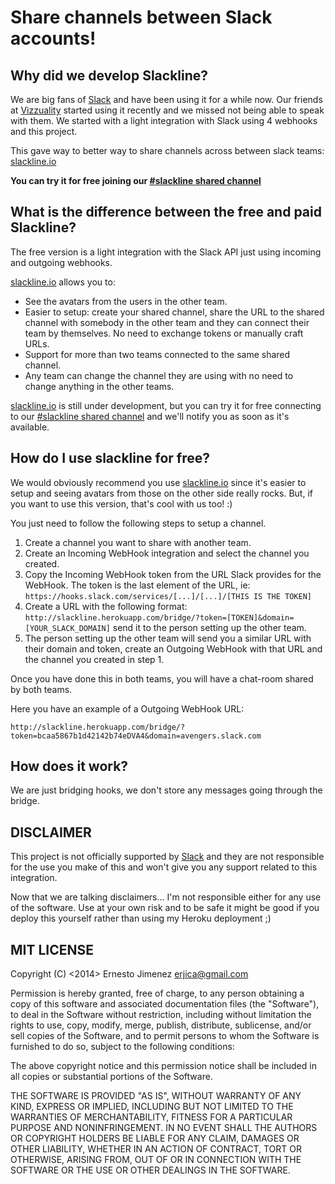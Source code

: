 # Share channels between Slack accounts!

## Why did we develop Slackline?

We are big fans of [Slack][slack] and have been using it for a while
now. Our friends at [Vizzuality][vizzuality] started using it recently
and we missed not being able to speak with them. We started with a light
integration with Slack using 4 webhooks and this project.

This gave way to better way to share channels across between slack teams: [slackline.io](http://slackline.io)

**You can try it for free joining our [#slackline shared channel](http://slackline.io/shared_channels/slackline)**

## What is the difference between the free and paid Slackline?

The free version is a light integration with the Slack API just using incoming and outgoing webhooks.

[slackline.io](http://slackline.io) allows you to:
 - See the avatars from the users in the other team.
 - Easier to setup: create your shared channel, share the URL to the shared channel with somebody in the other team and they can connect their team by themselves. No need to exchange tokens or manually craft URLs.
 - Support for more than two teams connected to the same shared channel.
 - Any team can change the channel they are using with no need to change anything in the other teams.

[slackline.io](http://slackline.io) is still under development, but you can try it for free connecting to our [#slackline shared channel](http://slackline.io/shared_channels/slackline) and we'll notify you as soon as it's available.

## How do I use slackline for free?

We would obviously recommend you use [slackline.io](http://slackline.io) since it's easier to setup and seeing avatars from those on the other side really rocks. But, if you want to use this version, that's cool with us too! :)

You just need to follow the following steps to setup a channel.

 1. Create a channel you want to share with another team.
 2. Create an Incoming WebHook integration and select the channel you created.
 3. Copy the Incoming WebHook token from the URL Slack provides for the WebHook. The token is the last element of the URL, ie: ```https://hooks.slack.com/services/[...]/[...]/[THIS IS THE TOKEN]```
 4. Create a URL with the following format: ```http://slackline.herokuapp.com/bridge/?token=[TOKEN]&domain=[YOUR_SLACK_DOMAIN]``` send it to the person setting up the other team.
 5. The person setting up the other team will send you a similar
    URL with their domain and token, create an Outgoing WebHook with
    that URL and the channel you created in step 1.

Once you have done this in both teams, you will have a chat-room
shared by both teams.

Here you have an example of a Outgoing WebHook URL:

```
http://slackline.herokuapp.com/bridge/?token=bcaa5867b1d42142b74eDVA4&domain=avengers.slack.com
```

## How does it work?

We are just bridging hooks, we don't store any messages going through
the bridge.

## DISCLAIMER

This project is not officially supported by [Slack][slack] and they are
not responsible for the use you make of this and won't give you any
support related to this integration.

Now that we are talking disclaimers... I'm not responsible either for
any use of the software. Use at your own risk and to be safe it might be
good if you deploy this yourself rather than using my Heroku deployment ;)

## MIT LICENSE

Copyright (C) <2014> Ernesto Jimenez <erjica@gmail.com>


Permission is hereby granted, free of charge, to any person obtaining a
copy of this software and associated documentation files (the
"Software"), to deal in the Software without restriction, including
without limitation the rights to use, copy, modify, merge, publish,
distribute, sublicense, and/or sell copies of the Software, and to
permit persons to whom the Software is furnished to do so, subject to
the following conditions:

The above copyright notice and this permission notice shall be included
in all copies or substantial portions of the Software.

THE SOFTWARE IS PROVIDED "AS IS", WITHOUT WARRANTY OF ANY KIND, EXPRESS
OR IMPLIED, INCLUDING BUT NOT LIMITED TO THE WARRANTIES OF
MERCHANTABILITY, FITNESS FOR A PARTICULAR PURPOSE AND NONINFRINGEMENT.
IN NO EVENT SHALL THE AUTHORS OR COPYRIGHT HOLDERS BE LIABLE FOR ANY
CLAIM, DAMAGES OR OTHER LIABILITY, WHETHER IN AN ACTION OF CONTRACT,
TORT OR OTHERWISE, ARISING FROM, OUT OF OR IN CONNECTION WITH THE
SOFTWARE OR THE USE OR OTHER DEALINGS IN THE SOFTWARE.


[slack]: http://slack.com
[vizzuality]: http://vizzuality.com
